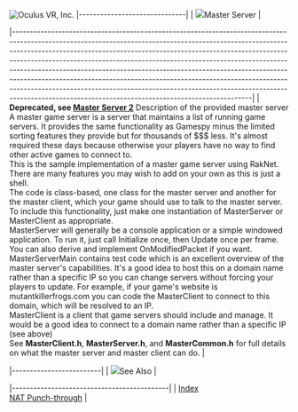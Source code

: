 ![Oculus VR, Inc.](RakNetLogo.jpg)
|------------------------------|
| ![](spacer.gif)Master Server |

|-------------------------------------------------------------------------------------------------------------------------------------------------------------------------------------------------------------------------------------------------------------------------------------------------------------------------------------------------------------------------------------------------------------------------------------------------------------------------------------------------------------------------------------------------------------------------------------------------------------------------------------|
| **Deprecated, see [Master Server 2](http://masterserver2.raknet.com/)** Description of the provided master server                                                                                                                                                                                                                                                                                                                                                                                                                                                                                                                   
  A master game server is a server that maintains a list of running game servers. It provides the same functionality as Gamespy minus the limited sorting features they provide but for thousands of $$$ less. It's almost required these days because otherwise your players have no way to find other active games to connect to.                                                                                                                                                                                                                                                                                                   
  This is the sample implementation of a master game server using RakNet. There are many features you may wish to add on your own as this is just a shell.                                                                                                                                                                                                                                                                                                                                                                                                                                                                            
  The code is class-based, one class for the master server and another for the master client, which your game should use to talk to the master server. To include this functionality, just make one instantiation of MasterServer or MasterClient as appropriate.                                                                                                                                                                                                                                                                                                                                                                     
  MasterServer will generally be a console application or a simple windowed application. To run it, just call Initialize once, then Update once per frame. You can also derive and implement OnModifiedPacket if you want. MasterServerMain contains test code which is an excellent overview of the master server's capabilities. It's a good idea to host this on a domain name rather than a specific IP so you can change servers without forcing your players to update. For example, if your game's website is mutantkillerfrogs.com you can code the MasterClient to connect to this domain, which will be resolved to an IP.  
  MasterClient is a client that game servers should include and manage. It would be a good idea to connect to a domain name rather than a specific IP (see above)                                                                                                                                                                                                                                                                                                                                                                                                                                                                     
  See **MasterClient.h**, **MasterServer.h**, and **MasterCommon.h** for full details on what the master server and master client can do.                                                                                                                                                                                                                                                                                                                                                                                                                                                                                             |

|-------------------------|
| ![](spacer.gif)See Also |

|--------------------------------------------|
| [Index](index.html)                        
  [NAT Punch-through](natpunchthrough.html)  |
